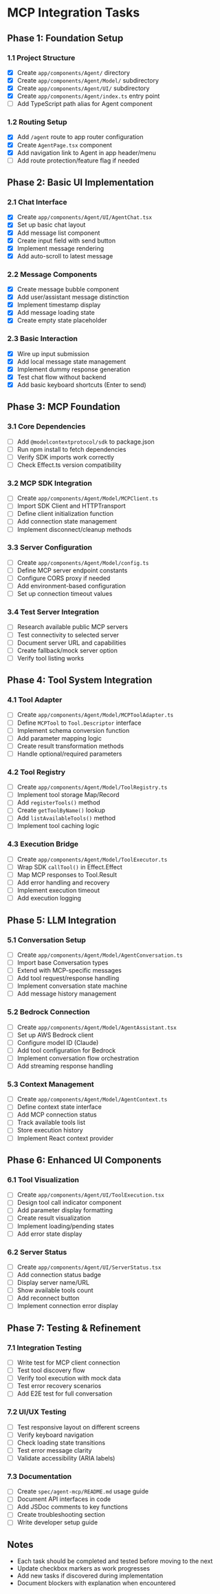 # MCP Integration Tasks

## Phase 1: Foundation Setup

### 1.1 Project Structure
- [x] Create `app/components/Agent/` directory
- [x] Create `app/components/Agent/Model/` subdirectory
- [x] Create `app/components/Agent/UI/` subdirectory
- [x] Create `app/components/Agent/index.ts` entry point
- [ ] Add TypeScript path alias for Agent component

### 1.2 Routing Setup
- [x] Add `/agent` route to app router configuration
- [x] Create `AgentPage.tsx` component
- [x] Add navigation link to Agent in app header/menu
- [ ] Add route protection/feature flag if needed

## Phase 2: Basic UI Implementation

### 2.1 Chat Interface
- [x] Create `app/components/Agent/UI/AgentChat.tsx`
- [x] Set up basic chat layout
- [x] Add message list component
- [x] Create input field with send button
- [x] Implement message rendering
- [x] Add auto-scroll to latest message

### 2.2 Message Components
- [x] Create message bubble component
- [x] Add user/assistant message distinction
- [x] Implement timestamp display
- [x] Add message loading state
- [x] Create empty state placeholder

### 2.3 Basic Interaction
- [x] Wire up input submission
- [x] Add local message state management
- [x] Implement dummy response generation
- [x] Test chat flow without backend
- [x] Add basic keyboard shortcuts (Enter to send)

## Phase 3: MCP Foundation

### 3.1 Core Dependencies
- [ ] Add `@modelcontextprotocol/sdk` to package.json
- [ ] Run npm install to fetch dependencies
- [ ] Verify SDK imports work correctly
- [ ] Check Effect.ts version compatibility

### 3.2 MCP SDK Integration
- [ ] Create `app/components/Agent/Model/MCPClient.ts`
- [ ] Import SDK Client and HTTPTransport
- [ ] Define client initialization function
- [ ] Add connection state management
- [ ] Implement disconnect/cleanup methods

### 3.3 Server Configuration
- [ ] Create `app/components/Agent/Model/config.ts`
- [ ] Define MCP server endpoint constants
- [ ] Configure CORS proxy if needed
- [ ] Add environment-based configuration
- [ ] Set up connection timeout values

### 3.4 Test Server Integration
- [ ] Research available public MCP servers
- [ ] Test connectivity to selected server
- [ ] Document server URL and capabilities
- [ ] Create fallback/mock server option
- [ ] Verify tool listing works

## Phase 4: Tool System Integration

### 4.1 Tool Adapter
- [ ] Create `app/components/Agent/Model/MCPToolAdapter.ts`
- [ ] Define `MCPTool` to `Tool.Descriptor` interface
- [ ] Implement schema conversion function
- [ ] Add parameter mapping logic
- [ ] Create result transformation methods
- [ ] Handle optional/required parameters

### 4.2 Tool Registry
- [ ] Create `app/components/Agent/Model/ToolRegistry.ts`
- [ ] Implement tool storage Map/Record
- [ ] Add `registerTools()` method
- [ ] Create `getToolByName()` lookup
- [ ] Add `listAvailableTools()` method
- [ ] Implement tool caching logic

### 4.3 Execution Bridge
- [ ] Create `app/components/Agent/Model/ToolExecutor.ts`
- [ ] Wrap SDK `callTool()` in Effect.Effect
- [ ] Map MCP responses to Tool.Result
- [ ] Add error handling and recovery
- [ ] Implement execution timeout
- [ ] Add execution logging

## Phase 5: LLM Integration

### 5.1 Conversation Setup
- [ ] Create `app/components/Agent/Model/AgentConversation.ts`
- [ ] Import base Conversation types
- [ ] Extend with MCP-specific messages
- [ ] Add tool request/response handling
- [ ] Implement conversation state machine
- [ ] Add message history management

### 5.2 Bedrock Connection
- [ ] Create `app/components/Agent/Model/AgentAssistant.tsx`
- [ ] Set up AWS Bedrock client
- [ ] Configure model ID (Claude)
- [ ] Add tool configuration for Bedrock
- [ ] Implement conversation flow orchestration
- [ ] Add streaming response handling

### 5.3 Context Management
- [ ] Create `app/components/Agent/Model/AgentContext.ts`
- [ ] Define context state interface
- [ ] Add MCP connection status
- [ ] Track available tools list
- [ ] Store execution history
- [ ] Implement React context provider

## Phase 6: Enhanced UI Components

### 6.1 Tool Visualization
- [ ] Create `app/components/Agent/UI/ToolExecution.tsx`
- [ ] Design tool call indicator component
- [ ] Add parameter display formatting
- [ ] Create result visualization
- [ ] Implement loading/pending states
- [ ] Add error state display

### 6.2 Server Status
- [ ] Create `app/components/Agent/UI/ServerStatus.tsx`
- [ ] Add connection status badge
- [ ] Display server name/URL
- [ ] Show available tools count
- [ ] Add reconnect button
- [ ] Implement connection error display

## Phase 7: Testing & Refinement

### 7.1 Integration Testing
- [ ] Write test for MCP client connection
- [ ] Test tool discovery flow
- [ ] Verify tool execution with mock data
- [ ] Test error recovery scenarios
- [ ] Add E2E test for full conversation

### 7.2 UI/UX Testing
- [ ] Test responsive layout on different screens
- [ ] Verify keyboard navigation
- [ ] Check loading state transitions
- [ ] Test error message clarity
- [ ] Validate accessibility (ARIA labels)

### 7.3 Documentation
- [ ] Create `spec/agent-mcp/README.md` usage guide
- [ ] Document API interfaces in code
- [ ] Add JSDoc comments to key functions
- [ ] Create troubleshooting section
- [ ] Write developer setup guide

## Notes

- Each task should be completed and tested before moving to the next
- Update checkbox markers as work progresses
- Add new tasks if discovered during implementation
- Document blockers with explanation when encountered